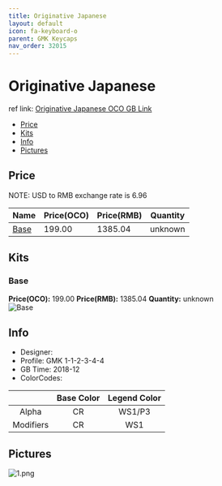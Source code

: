```yaml
---
title: Originative Japanese
layout: default
icon: fa-keyboard-o
parent: GMK Keycaps
nav_order: 32015
---
```


# Originative Japanese

ref link: [Originative Japanese OCO GB Link](https://www.originativeco.com/products/originative-japanese)

* [Price](#price)
* [Kits](#kits)
* [Info](#info)
* [Pictures](#pictures)


## Price  
NOTE: USD to RMB exchange rate is 6.96

| Name          | Price(OCO)    |  Price(RMB) | Quantity |
| ------------- | ------------ |  ---------- | -------- |
|[Base](#base)|199.00|1385.04|unknown|


## Kits
### Base
**Price(OCO):** 199.00    **Price(RMB):** 1385.04    **Quantity:** unknown  
<img src="{{ 'assets/images/gmk-keycaps/originativejapanese/kits_pics/base.png' | relative_url }}" alt="Base" class="image featured">


## Info
* Designer: 
* Profile: GMK 1-1-2-3-4-4
* GB Time: 2018-12
* ColorCodes: 

| |Base Color     | Legend Color
| :-------------: | :-------------: | :------------:
|Alpha|CR|WS1/P3
|Modifiers|CR|WS1


## Pictures
<img src="{{ 'assets/images/gmk-keycaps/originativejapanese/rendering_pics/1.png' | relative_url }}" alt="1.png" class="image featured">
